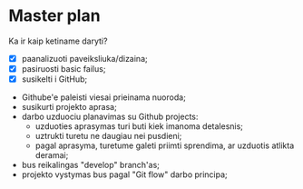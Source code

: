 # Master plan

Ka ir kaip ketiname daryti?

- [x] paanalizuoti paveiksliuka/dizaina;
- [x] pasiruosti basic failus;
- [x] susikelti i GitHub;
- Githube'e paleisti viesai prieinama nuoroda;
- susikurti projekto aprasa;
- darbo uzduociu planavimas su Github projects:
    - uzduoties aprasymas turi buti kiek imanoma detalesnis;
    - uztrukti turetu ne daugiau nei pusdieni;
    - pagal aprasyma, turetume galeti priimti sprendima, ar uzduotis atlikta deramai;
- bus reikalingas "develop" branch'as;
- projekto vystymas bus pagal "Git flow" darbo principa;
